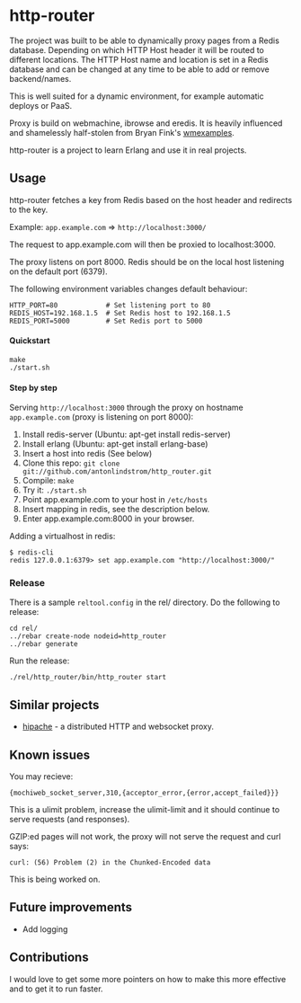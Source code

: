 # http-router

The project was built to be able to dynamically proxy pages from a Redis
database. Depending on which HTTP Host header it will be routed to different
locations. The HTTP Host name and location is set in a Redis database and
can be changed at any time to be able to add or remove backend/names.

This is well suited for a dynamic environment, for example automatic deploys
or PaaS.

Proxy is build on webmachine, ibrowse and eredis. It is heavily influenced and
shamelessly half-stolen from Bryan Fink's
[wmexamples](https://bitbucket.org/bryan/wmexamples/).

http-router is a project to learn Erlang and use it in real projects.

## Usage

http-router fetches a key from Redis based on the host header and redirects to
the key.

Example: `app.example.com` => `http://localhost:3000/`

The request to app.example.com will then be proxied to localhost:3000.

The proxy listens on port 8000. Redis should be on the local host listening on
the default port (6379).

The following environment variables changes default behaviour:

    HTTP_PORT=80            # Set listening port to 80
    REDIS_HOST=192.168.1.5  # Set Redis host to 192.168.1.5
    REDIS_PORT=5000         # Set Redis port to 5000

#### Quickstart

    make
    ./start.sh

#### Step by step

Serving `http://localhost:3000` through the proxy on hostname 
`app.example.com` (proxy is listening on port 8000):

1. Install redis-server (Ubuntu: apt-get install redis-server)
2. Install erlang (Ubuntu: apt-get install erlang-base)
3. Insert a host into redis (See below)
4. Clone this repo: `git clone git://github.com/antonlindstrom/http_router.git`
5. Compile: `make`
6. Try it: `./start.sh`
7. Point app.example.com to your host in `/etc/hosts`
8. Insert mapping in redis, see the description below.
9. Enter app.example.com:8000 in your browser.

Adding a virtualhost in redis:

    $ redis-cli
    redis 127.0.0.1:6379> set app.example.com "http://localhost:3000/"

### Release

There is a sample `reltool.config` in the rel/ directory. Do the following to
release:

    cd rel/
    ../rebar create-node nodeid=http_router
    ../rebar generate

Run the release:

    ./rel/http_router/bin/http_router start

## Similar projects

* [hipache](https://github.com/dotcloud/hipache) - a distributed HTTP and
websocket proxy.

## Known issues

You may recieve:

    {mochiweb_socket_server,310,{acceptor_error,{error,accept_failed}}}

This is a ulimit problem, increase the ulimit-limit and it should continue to
serve requests (and responses).

GZIP:ed pages will not work, the proxy will not serve the request and curl says:

    curl: (56) Problem (2) in the Chunked-Encoded data

This is being worked on.

## Future improvements

* Add logging

## Contributions

I would love to get some more pointers on how to make this more effective and
to get it to run faster.
